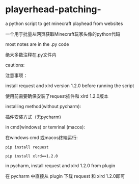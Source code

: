 # playerhead-patching-
a python script to get minecraft playhead from websites

一个用于批量从网页获取Minecraft玩家头像的python代码


most notes are in the .py code

绝大多数注释在.py文件内


cautions:

注意事项：

install request and xlrd version 1.2.0 before running the script

使用前需要确保安装了request插件和 xlrd 1.2.0版本


installing method(without pycharm):

插件安装方式（无pycharm)


  in cmd(windows) or temrinal (macos):
  
  在windows cmd 或macos终端运行:
  
  
    pip install request
    
    pip install xlrd==1.2.0
    
    
in pycharm, install request and xlrd 1.2.0 from plugin

在 pycharm 中直接从 plugin 下载 request 和 xlrd 1.2.0即可
